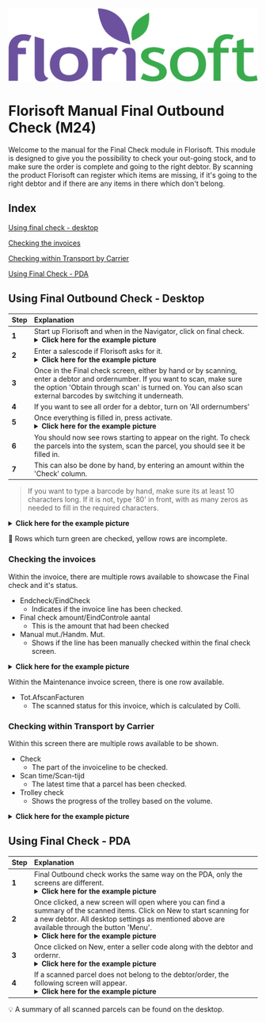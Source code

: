<img src="../../fslogo.png"/>

# Florisoft Manual Final Outbound Check (M24)
Welcome to the manual for the Final Check module in Florisoft. This module is designed to give you the possibility to check your out-going stock, and to make sure the order is complete and going to the right debtor.
By scanning the product Florisoft can register which items are missing, if it's going to the right debtor and if there are any items in there which don't belong.


## **Index**

[Using final check - desktop](#using-the-final-check---desktop)

[Checking the invoices](#checking-the-invoices)

[Checking within Transport by Carrier](#checking-within-transport-by-carrier)

[Using Final Check - PDA](#using-final-check---pda)

## Using Final Outbound Check - Desktop

|Step|Explanation|
|:--|:--|
|**1**|Start up Florisoft and when in the Navigator, click on final check. <details><summary><b>Click here for the example picture</b></summary><img src='.Manual Final Check/media/image2.png'/></details>
|**2**|Enter a salescode if Florisoft asks for it.<details><summary><b>Click here for the example picture</b></summary><img src='.Manual Final Check/media/image3.png'/></details>
|**3**|Once in the Final check screen, either by hand or by scanning, enter a debtor and ordernumber. If you want to scan, make sure the option 'Obtain through scan' is turned on. You can also scan external barcodes by switching it underneath.
|**4**|If you want to see all order for a debtor, turn on 'All ordernumbers'
|**5**|Once everything is filled in, press activate.<details><summary><b>Click here for the example picture</b></summary><img src='.Manual Final Check/media/image4.png'/></details>
|**6**|You should now see rows starting to appear on the right. To check the parcels into the system, scan the parcel, you should see it be filled in.
|**7**|This can also be done by hand, by entering an amount within the 'Check' column.

> If you want to type a barcode by hand, make sure its at least 10 characters long. If it is not, type '80' in front, with as many zeros as needed to fill in the required characters.
<details><summary><b>Click here for the example picture</b></summary><img src='.Manual Final Check/media/image5.png'/></details>

:memo: Rows which turn green are checked, yellow rows are incomplete.

### Checking the invoices
Within the invoice, there are multiple rows available to showcase the Final check and it's status.

- Endcheck/EindCheck
    - Indicates if the invoice line has been checked.
- Final check amount/EindControle aantal
    - This is the amount that had been checked
- Manual mut./Handm. Mut.
    - Shows if the line has been manually checked within the final check screen.

<details><summary><b>Click here for the example picture</b></summary><img src='.Manual Final Check/media/image6.png'/></details>

Within the Maintenance invoice screen, there is one row available.
- Tot.AfscanFacturen
    - The scanned status for this invoice, which is calculated by Colli.

### Checking within Transport by Carrier
Within this screen there are multiple rows available to be shown.
- Check
    - The part of the invoiceline to be checked.
- Scan time/Scan-tijd
    - The latest time that a parcel has been checked.
- Trolley check
    - Shows the progress of the trolley based on the volume.

<details><summary><b>Click here for the example picture</b></summary><img src='.Manual Final Check/media/image7.png'/></details>

## Using Final Check - PDA

|Step|Explanation|
|:--|:--|
|**1**|Final Outbound check works the same way on the PDA, only the screens are different.<details><summary><b>Click here for the example picture</b></summary><img src='.Manual Final Check/media/image18.png'/></details>
|**2**|Once clicked, a new screen will open where you can find a summary of the scanned items. Click on New to start scanning for a new debtor. All desktop settings as mentioned above are available through the button 'Menu'.<details><summary><b>Click here for the example picture</b></summary><img src='.Manual Final Check/media/image20.png'/></details>
|**3**|Once clicked on New, enter a seller code along with the debtor and ordernr.<details><summary><b>Click here for the example picture</b></summary><img src='.Manual Final Check/media/image21.png'/></details>
|**4**|If a scanned parcel does not belong to the debtor/order, the following screen will appear.<details><summary><b>Click here for the example picture</b></summary><img src='.Manual Final Check/media/image22.png'/></details>

:bulb: A summary of all scanned parcels can be found on the desktop.
